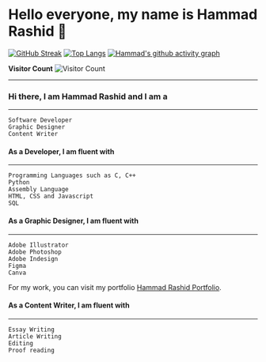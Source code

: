 # Hello everyone, my name is Hammad Rashid 👋

[![GitHub Streak](https://github-readme-streak-stats.herokuapp.com?user=Hammad1007&theme=black-ice)](https://git.io/streak-stats)
[![Top Langs](https://github-readme-stats.vercel.app/api/top-langs/?username=Hammad1007&theme=tokyonight&layout=compact)](https://github.com/Hammad1007/github-readme-stats)
[![Hammad's github activity graph](https://activity-graph.herokuapp.com/graph?username=Hammad1007&theme=react-dark)](https://github.com/Hammad1007/github-readme-activity-graph)

**Visitor Count**
![Visitor Count](https://profile-counter.glitch.me/{Hammad1007}/count.svg) 

***

### Hi there, I am Hammad Rashid and I am a
***
```
Software Developer
Graphic Designer
Content Writer
```

#### As a Developer, I am fluent with 
***
```
Programming Languages such as C, C++
Python
Assembly Language
HTML, CSS and Javascript
SQL
```

#### As a Graphic Designer, I am fluent with 
***
```
Adobe Illustrator
Adobe Photoshop
Adobe Indesign
Figma
Canva
```
For my work, you can visit my portfolio [Hammad Rashid Portfolio](https://hammadrashidportfolio.dorik.io). 

#### As a Content Writer, I am fluent with
***
```
Essay Writing
Article Writing
Editing
Proof reading
```
